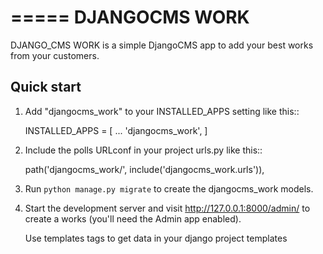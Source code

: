 =====
DJANGOCMS WORK
=====

DJANGO_CMS WORK is a simple DjangoCMS app to add your best works from your customers.

Quick start
-----------

1. Add "djangocms_work" to your INSTALLED_APPS setting like this::

    INSTALLED_APPS = [
        ...
        'djangocms_work',
    ]

2. Include the polls URLconf in your project urls.py like this::

    path('djangocms_work/', include('djangocms_work.urls')),

3. Run `python manage.py migrate` to create the djangocms_work models.

4. Start the development server and visit http://127.0.0.1:8000/admin/
   to create a works (you'll need the Admin app enabled).
   
   Use templates tags to get data in your django project templates
